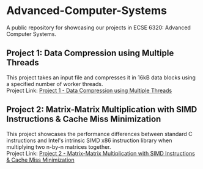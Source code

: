 # Advanced-Computer-Systems
A public repository for showcasing our projects in ECSE 6320: Advanced Computer Systems.

## Project 1: Data Compression using Multiple Threads
This project takes an input file and compresses it in 16kB data blocks using a specified number of worker threads. <br>
Project Link: [Project 1 - Data Compression using Multiple Threads](https://github.com/bernep/Advanced-Computer-Systems/tree/main/Project%201)

## Project 2: Matrix-Matrix Multiplication with SIMD Instructions & Cache Miss Minimization
This project showcases the performance differences between standard C instructions and Intel's intrinsic SIMD x86 instruction library when multiplying two n-by-n matrices together. <br>
Project Link: [Project 2 - Matrix-Matrix Multiplication with SIMD Instructions & Cache Miss Minimization](https://github.com/bernep/Advanced-Computer-Systems/tree/main/Project%202)
